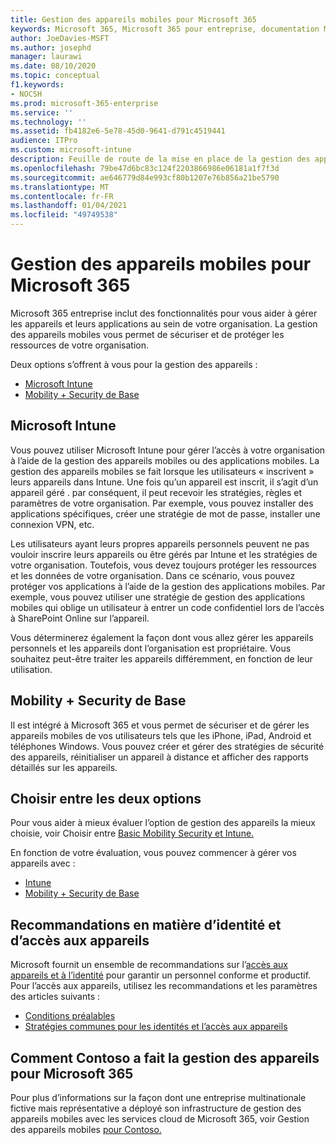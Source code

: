```yaml
---
title: Gestion des appareils mobiles pour Microsoft 365
keywords: Microsoft 365, Microsoft 365 pour entreprise, documentation Microsoft 365, gestion des appareils mobiles, Intune
author: JoeDavies-MSFT
ms.author: josephd
manager: laurawi
ms.date: 08/10/2020
ms.topic: conceptual
f1.keywords:
- NOCSH
ms.prod: microsoft-365-enterprise
ms.service: ''
ms.technology: ''
ms.assetid: fb4182e6-5e78-45d0-9641-d791c4519441
audience: ITPro
ms.custom: microsoft-intune
description: Feuille de route de la mise en place de la gestion des appareils pour Microsoft 365.
ms.openlocfilehash: 79be47d6bc83c124f2203866986e06181a1f7f3d
ms.sourcegitcommit: ae646779d84e993cf80b1207e76b856a21be5790
ms.translationtype: MT
ms.contentlocale: fr-FR
ms.lasthandoff: 01/04/2021
ms.locfileid: "49749538"
---
```

# <a name="device-management-roadmap-for-microsoft-365"></a>Gestion des appareils mobiles pour Microsoft 365

Microsoft 365 entreprise inclut des fonctionnalités pour vous aider à gérer les appareils et leurs applications au sein de votre organisation. La gestion des appareils mobiles vous permet de sécuriser et de protéger les ressources de votre organisation.

Deux options s’offrent à vous pour la gestion des appareils :

- [Microsoft Intune](#microsoft-intune)
- [Mobility + Security de Base](#basic-mobility-and-security)

## <a name="microsoft-intune"></a>Microsoft Intune

Vous pouvez utiliser Microsoft Intune pour gérer l’accès à votre organisation à l’aide de la gestion des appareils mobiles ou des applications mobiles. La gestion des appareils mobiles se fait lorsque les utilisateurs « inscrivent » leurs appareils dans Intune. Une fois qu’un appareil est inscrit, il s’agit d’un appareil géré . par conséquent, il peut recevoir les stratégies, règles et paramètres de votre organisation. Par exemple, vous pouvez installer des applications spécifiques, créer une stratégie de mot de passe, installer une connexion VPN, etc.

Les utilisateurs ayant leurs propres appareils personnels peuvent ne pas vouloir inscrire leurs appareils ou être gérés par Intune et les stratégies de votre organisation. Toutefois, vous devez toujours protéger les ressources et les données de votre organisation. Dans ce scénario, vous pouvez protéger vos applications à l’aide de la gestion des applications mobiles. Par exemple, vous pouvez utiliser une stratégie de gestion des applications mobiles qui oblige un utilisateur à entrer un code confidentiel lors de l’accès à SharePoint Online sur l’appareil.

Vous déterminerez également la façon dont vous allez gérer les appareils personnels et les appareils dont l’organisation est propriétaire. Vous souhaitez peut-être traiter les appareils différemment, en fonction de leur utilisation.

## <a name="basic-mobility-and-security"></a>Mobility + Security de Base

Il est intégré à Microsoft 365 et vous permet de sécuriser et de gérer les appareils mobiles de vos utilisateurs tels que les iPhone, iPad, Android et téléphones Windows. Vous pouvez créer et gérer des stratégies de sécurité des appareils, réinitialiser un appareil à distance et afficher des rapports détaillés sur les appareils.

## <a name="choose-between-the-two-options"></a>Choisir entre les deux options

Pour vous aider à mieux évaluer l’option de gestion des appareils la mieux choisie, voir Choisir entre [Basic Mobility Security et Intune.](https://docs.microsoft.com/office365/securitycompliance/choose-between-mdm-and-intune)

En fonction de votre évaluation, vous pouvez commencer à gérer vos appareils avec :

- [Intune](https://docs.microsoft.com/mem/intune/fundamentals/planning-guide)
- [Mobility + Security de Base](https://support.microsoft.com/office/set-up-basic-mobility-and-security-dd892318-bc44-4eb1-af00-9db5430be3cd)
 
## <a name="identity-and-device-access-recommendations"></a>Recommandations en matière d’identité et d’accès aux appareils

Microsoft fournit un ensemble de recommandations sur l’[accès aux appareils et à l’identité](../security/office-365-security/microsoft-365-policies-configurations.md) pour garantir un personnel conforme et productif. Pour l’accès aux appareils, utilisez les recommandations et les paramètres des articles suivants :

- [Conditions préalables](../security/office-365-security/identity-access-prerequisites.md)
- [Stratégies communes pour les identités et l’accès aux appareils](../security/office-365-security/identity-access-policies.md)

## <a name="how-contoso-did-device-management-for-microsoft-365"></a>Comment Contoso a fait la gestion des appareils pour Microsoft 365

Pour plus d’informations sur la façon dont une entreprise multinationale fictive mais représentative a déployé son infrastructure de gestion des appareils mobiles avec les services cloud de Microsoft 365, voir Gestion des appareils mobiles [pour Contoso.](contoso-mdm.md)
